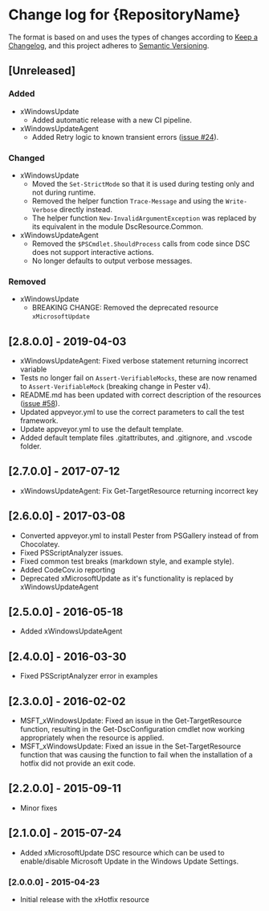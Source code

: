 # Change log for {RepositoryName}

The format is based on and uses the types of changes according to [Keep a Changelog](https://keepachangelog.com/en/1.0.0/),
and this project adheres to [Semantic Versioning](https://semver.org/spec/v2.0.0.html).

## [Unreleased]

### Added

- xWindowsUpdate
  - Added automatic release with a new CI pipeline.
- xWindowsUpdateAgent
  - Added Retry logic to known transient errors ([issue #24](https://github.com/dsccommunity/xWindowsUpdate/issues/24)).

### Changed

- xWindowsUpdate
  - Moved the `Set-StrictMode` so that it is used during testing only and
    not during runtime.
  - Removed the helper function `Trace-Message` and using the `Write-Verbose`
    directly instead.
  - The helper function `New-InvalidArgumentException` was replaced by
    its equivalent in the module DscResource.Common.
- xWindowsUpdateAgent
  - Removed the `$PSCmdlet.ShouldProcess` calls from code since DSC does not
    support interactive actions.
  - No longer defaults to output verbose messages.

### Removed

- xWindowsUpdate
  - BREAKING CHANGE: Removed the deprecated resource `xMicrosoftUpdate`

## [2.8.0.0] - 2019-04-03

- xWindowsUpdateAgent: Fixed verbose statement returning incorrect variable
- Tests no longer fail on `Assert-VerifiableMocks`, these are now renamed
  to `Assert-VerifiableMock` (breaking change in Pester v4).
- README.md has been updated with correct description of the resources
  ([issue #58](https://github.com/dsccommunity/xWindowsUpdate/issues/58)).
- Updated appveyor.yml to use the correct parameters to call the test framework.
- Update appveyor.yml to use the default template.
- Added default template files .gitattributes, and .gitignore, and
  .vscode folder.

## [2.7.0.0] - 2017-07-12

- xWindowsUpdateAgent: Fix Get-TargetResource returning incorrect key

## [2.6.0.0] - 2017-03-08

- Converted appveyor.yml to install Pester from PSGallery instead of from
  Chocolatey.
- Fixed PSScriptAnalyzer issues.
- Fixed common test breaks (markdown style, and example style).
- Added CodeCov.io reporting
- Deprecated xMicrosoftUpdate as it's functionality is replaced by
  xWindowsUpdateAgent

## [2.5.0.0] - 2016-05-18

- Added xWindowsUpdateAgent

## [2.4.0.0] - 2016-03-30

- Fixed PSScriptAnalyzer error in examples

## [2.3.0.0] - 2016-02-02

- MSFT_xWindowsUpdate: Fixed an issue in the Get-TargetResource function,
  resulting in the Get-DscConfiguration cmdlet now working appropriately
  when the resource is applied.
- MSFT_xWindowsUpdate: Fixed an issue in the Set-TargetResource function
  that was causing the function to fail when the installation of a hotfix
  did not provide an exit code.

## [2.2.0.0] - 2015-09-11

- Minor fixes

## [2.1.0.0] - 2015-07-24

- Added xMicrosoftUpdate DSC resource which can be used to enable/disable
  Microsoft Update in the Windows Update Settings.

### [2.0.0.0] - 2015-04-23

- Initial release with the xHotfix resource

